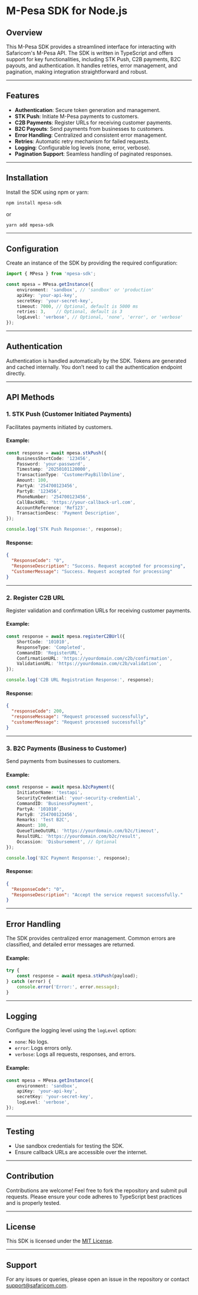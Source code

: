 # M-Pesa SDK for Node.js

## Overview

This M-Pesa SDK provides a streamlined interface for interacting with Safaricom's M-Pesa API. The SDK is written in TypeScript and offers support for key functionalities, including STK Push, C2B payments, B2C payouts, and authentication. It handles retries, error management, and pagination, making integration straightforward and robust.

---

## Features

- **Authentication**: Secure token generation and management.
- **STK Push**: Initiate M-Pesa payments to customers.
- **C2B Payments**: Register URLs for receiving customer payments.
- **B2C Payouts**: Send payments from businesses to customers.
- **Error Handling**: Centralized and consistent error management.
- **Retries**: Automatic retry mechanism for failed requests.
- **Logging**: Configurable log levels (none, error, verbose).
- **Pagination Support**: Seamless handling of paginated responses.

---

## Installation

Install the SDK using npm or yarn:

```bash
npm install mpesa-sdk
```

or

```bash
yarn add mpesa-sdk
```

---

## Configuration

Create an instance of the SDK by providing the required configuration:

```typescript
import { MPesa } from 'mpesa-sdk';

const mpesa = MPesa.getInstance({
    environment: 'sandbox', // 'sandbox' or 'production'
    apiKey: 'your-api-key',
    secretKey: 'your-secret-key',
    timeout: 7000, // Optional, default is 5000 ms
    retries: 3,    // Optional, default is 3
    logLevel: 'verbose', // Optional, 'none', 'error', or 'verbose'
});
```

---

## Authentication

Authentication is handled automatically by the SDK. Tokens are generated and cached internally. You don’t need to call the authentication endpoint directly.

---

## API Methods

### 1. STK Push (Customer Initiated Payments)

Facilitates payments initiated by customers.

#### Example:

```typescript
const response = await mpesa.stkPush({
    BusinessShortCode: '123456',
    Password: 'your-password',
    Timestamp: '20250101120000',
    TransactionType: 'CustomerPayBillOnline',
    Amount: 100,
    PartyA: '254700123456',
    PartyB: '123456',
    PhoneNumber: '254700123456',
    CallBackURL: 'https://your-callback-url.com',
    AccountReference: 'Ref123',
    TransactionDesc: 'Payment Description',
});

console.log('STK Push Response:', response);
```

#### Response:
```json
{
  "ResponseCode": "0",
  "ResponseDescription": "Success. Request accepted for processing",
  "CustomerMessage": "Success. Request accepted for processing"
}
```

---

### 2. Register C2B URL

Register validation and confirmation URLs for receiving customer payments.

#### Example:

```typescript
const response = await mpesa.registerC2BUrl({
    ShortCode: '101010',
    ResponseType: 'Completed',
    CommandID: 'RegisterURL',
    ConfirmationURL: 'https://yourdomain.com/c2b/confirmation',
    ValidationURL: 'https://yourdomain.com/c2b/validation',
});

console.log('C2B URL Registration Response:', response);
```

#### Response:
```json
{
  "responseCode": 200,
  "responseMessage": "Request processed successfully",
  "customerMessage": "Request processed successfully"
}
```

---

### 3. B2C Payments (Business to Customer)

Send payments from businesses to customers.

#### Example:

```typescript
const response = await mpesa.b2cPayment({
    InitiatorName: 'testapi',
    SecurityCredential: 'your-security-credential',
    CommandID: 'BusinessPayment',
    PartyA: '101010',
    PartyB: '254700123456',
    Remarks: 'Test B2C',
    Amount: 100,
    QueueTimeOutURL: 'https://yourdomain.com/b2c/timeout',
    ResultURL: 'https://yourdomain.com/b2c/result',
    Occassion: 'Disbursement', // Optional
});

console.log('B2C Payment Response:', response);
```

#### Response:
```json
{
  "ResponseCode": "0",
  "ResponseDescription": "Accept the service request successfully."
}
```

---

## Error Handling

The SDK provides centralized error management. Common errors are classified, and detailed error messages are returned.

#### Example:
```typescript
try {
    const response = await mpesa.stkPush(payload);
} catch (error) {
    console.error('Error:', error.message);
}
```

---

## Logging

Configure the logging level using the `logLevel` option:

- `none`: No logs.
- `error`: Logs errors only.
- `verbose`: Logs all requests, responses, and errors.

#### Example:
```typescript
const mpesa = MPesa.getInstance({
    environment: 'sandbox',
    apiKey: 'your-api-key',
    secretKey: 'your-secret-key',
    logLevel: 'verbose',
});
```

---

## Testing

- Use sandbox credentials for testing the SDK.
- Ensure callback URLs are accessible over the internet.

---

## Contribution

Contributions are welcome! Feel free to fork the repository and submit pull requests. Please ensure your code adheres to TypeScript best practices and is properly tested.

---

## License

This SDK is licensed under the [MIT License](LICENSE).

---

## Support

For any issues or queries, please open an issue in the repository or contact [support@safaricom.com](mailto:support@safaricom.com).

